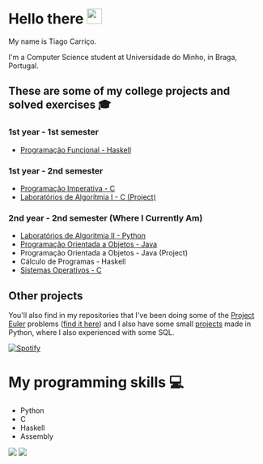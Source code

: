 # Hello there <img src="https://raw.githubusercontent.com/MartinHeinz/MartinHeinz/master/wave.gif" width="30px">

My name is Tiago Carriço.

I'm a Computer Science student at Universidade do Minho, in Braga, Portugal.

## These are some of my college projects and solved exercises 🎓

### 1st year - 1st semester
* [Programação Funcional - Haskell](https://github.com/Carricossauro/Programacao-Funcional)

### 1st year - 2nd semester
* [Programação Imperativa - C](https://github.com/Carricossauro/Programacao-Imperativa)
* [Laboratórios de Algoritmia I - C (Project)](https://github.com/Carricossauro/LA1PL1G4)

### 2nd year - 2nd semester (Where I Currently Am)
* [Laboratórios de Algoritmia II - Python](https://github.com/Carricossauro/Laboratorios-de-Algoritmia-II)
* [Programação Orientada a Objetos - Java](https://github.com/Carricossauro/Programacao-Orientada-a-Objetos)
* Programação Orientada a Objetos - Java (Project)
* Cálculo de Programas - Haskell
* [Sistemas Operativos - C](https://github.com/Carricossauro/Sistemas-Operativos)

## Other projects

You'll also find in my repositories that I've been doing some of the [Project Euler](https://projecteuler.net/) problems ([find it here](https://github.com/Carricossauro/Project-Euler)) and I also have some small [projects](https://github.com/Carricossauro/Python-Projects) made in Python, where I also experienced with some SQL.

[![Spotify](https://carricossauro.vercel.app/api/spotify)](https://open.spotify.com/user/tiarrico)

# My programming skills 💻
* Python
* C
* Haskell
* Assembly

![](https://github-readme-stats.vercel.app/api/top-langs/?username=carricossauro&hide=CMake,HTML&theme=gotham)
![](https://github-readme-stats.vercel.app/api?username=carricossauro&hide=contribs,prs&theme=gotham&show_icons=true)
